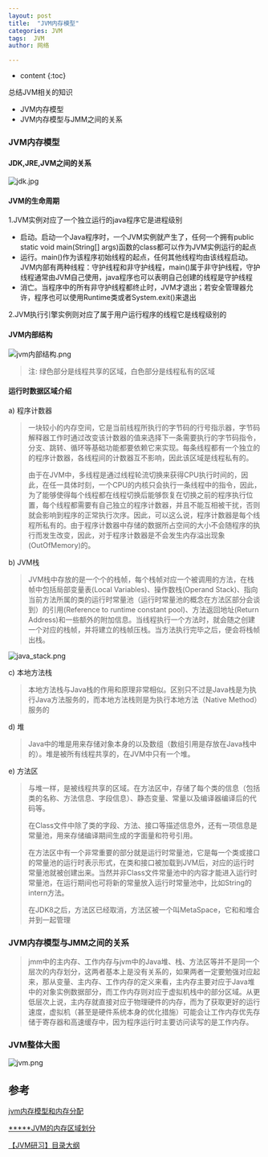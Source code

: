 ```yaml
---
layout: post
title:  "JVM内存模型"
categories: JVM
tags:  JVM
author: 网络

---
```


* content
  {:toc}

总结JVM相关的知识

* JVM内存模型
* JVM内存模型与JMM之间的关系

### JVM内存模型

#### JDK,JRE,JVM之间的关系

![jdk.jpg](../images/jdk-jvm/jdk.jpg)

#### JVM的生命周期

1.JVM实例对应了一个独立运行的java程序它是进程级别

* 启动。启动一个Java程序时，一个JVM实例就产生了，任何一个拥有public static void
  main(String[] args)函数的class都可以作为JVM实例运行的起点
* 运行。main()作为该程序初始线程的起点，任何其他线程均由该线程启动。JVM内部有两种线程：守护线程和非守护线程，main()属于非守护线程，守护线程通常由JVM自己使用，java程序也可以表明自己创建的线程是守护线程
* 消亡。当程序中的所有非守护线程都终止时，JVM才退出；若安全管理器允许，程序也可以使用Runtime类或者System.exit()来退出

2.JVM执行引擎实例则对应了属于用户运行程序的线程它是线程级别的

#### JVM内部结构

![jvm内部结构.png](../images/jdk-jvm/jvm内部结构.png)

> 注: 绿色部分是线程共享的区域，白色部分是线程私有的区域

#### 运行时数据区域介绍

a) 程序计数器

> 一块较小的内存空间，它是当前线程所执行的字节码的行号指示器，字节码解释器工作时通过改变该计数器的值来选择下一条需要执行的字节码指令，分支、跳转、循环等基础功能都要依赖它来实现。每条线程都有一个独立的的程序计数器，各线程间的计数器互不影响，因此该区域是线程私有的。
>
> 由于在JVM中，多线程是通过线程轮流切换来获得CPU执行时间的，因此，在任一具体时刻，一个CPU的内核只会执行一条线程中的指令，因此，为了能够使得每个线程都在线程切换后能够恢复在切换之前的程序执行位置，每个线程都需要有自己独立的程序计数器，并且不能互相被干扰，否则就会影响到程序的正常执行次序。因此，可以这么说，程序计数器是每个线程所私有的。由于程序计数器中存储的数据所占空间的大小不会随程序的执行而发生改变，因此，对于程序计数器是不会发生内存溢出现象(OutOfMemory)的。

b) JVM栈

> JVM栈中存放的是一个个的栈帧，每个栈帧对应一个被调用的方法，在栈帧中包括局部变量表(Local Variables)、操作数栈(Operand Stack)、指向当前方法所属的类的运行时常量池（运行时常量池的概念在方法区部分会谈到）的引用(Reference to runtime constant pool)、方法返回地址(Return Address)和一些额外的附加信息。当线程执行一个方法时，就会随之创建一个对应的栈帧，并将建立的栈帧压栈。当方法执行完毕之后，便会将栈帧出栈。

![java_stack.png](../images/jdk-jvm/java_stack.png)

c) 本地方法栈

> 本地方法栈与Java栈的作用和原理非常相似。区别只不过是Java栈是为执行Java方法服务的，而本地方法栈则是为执行本地方法（Native Method）服务的

d) 堆

> Java中的堆是用来存储对象本身的以及数组（数组引用是存放在Java栈中的）。堆是被所有线程共享的，在JVM中只有一个堆。

e) 方法区

> 与堆一样，是被线程共享的区域。在方法区中，存储了每个类的信息（包括类的名称、方法信息、字段信息）、静态变量、常量以及编译器编译后的代码等。
>
> 在Class文件中除了类的字段、方法、接口等描述信息外，还有一项信息是常量池，用来存储编译期间生成的字面量和符号引用。
>
> 在方法区中有一个非常重要的部分就是运行时常量池，它是每一个类或接口的常量池的运行时表示形式，在类和接口被加载到JVM后，对应的运行时常量池就被创建出来。当然并非Class文件常量池中的内容才能进入运行时常量池，在运行期间也可将新的常量放入运行时常量池中，比如String的intern方法。
>
> 在JDK8之后，方法区已经取消，方法区被一个叫MetaSpace，它和和堆合并到一起管理

### JVM内存模型与JMM之间的关系

> jmm中的主内存、工作内存与jvm中的Java堆、栈、方法区等并不是同一个层次的内存划分，这两者基本上是没有关系的，如果两者一定要勉强对应起来，那从变量、主内存、工作内存的定义来看，主内存主要对应于Java堆中的对象实例数据部分，而工作内存则对应于虚拟机栈中的部分区域。从更低层次上说，主内存就直接对应于物理硬件的内存，而为了获取更好的运行速度，虚拟机（甚至是硬件系统本身的优化措施）可能会让工作内存优先存储于寄存器和高速缓存中，因为程序运行时主要访问读写的是工作内存。

### JVM整体大图

![jvm.png](../images/jdk-jvm/jvm.png)

## 参考

[jvm内存模型和内存分配](https://www.cnblogs.com/fubaizhaizhuren/p/4976839.html)

[*****JVM的内存区域划分](http://www.cnblogs.com/dolphin0520/p/3613043.html)

[【JVM研习】目录大纲](https://blog.csdn.net/wolf_love666/article/details/85712922)
